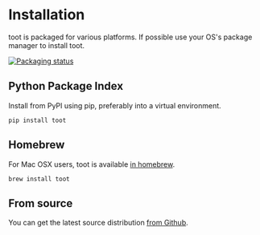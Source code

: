 <!--
SPDX-FileCopyrightText: 2017-2023 Ivan Habunek et al <ivan@habunek.com>

SPDX-License-Identifier: GPL-3.0-only
-->

Installation
============

toot is packaged for various platforms. If possible use your OS's package manager to install toot.

[![Packaging status](https://repology.org/badge/vertical-allrepos/toot.svg)](https://repology.org/project/toot/versions)

## Python Package Index

Install from PyPI using pip, preferably into a virtual environment.

    pip install toot

## Homebrew

For Mac OSX users, toot is available [in homebrew](https://formulae.brew.sh/formula/toot#default).

    brew install toot

## From source

You can get the latest source distribution [from Github](https://github.com/ihabunek/toot/releases/latest/).
